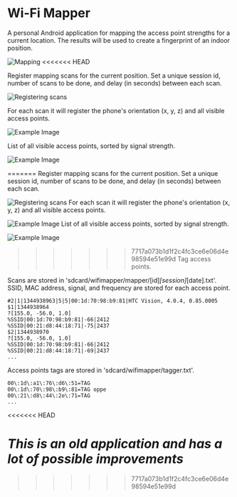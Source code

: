 Wi-Fi Mapper
=================

A personal Android application for mapping the access point strengths for a current location. 
The results will be used to create a fingerprint of an indoor position.

![Mapping][1] 
<<<<<<< HEAD

Register mapping scans for the current position. Set a unique session id, number of scans to be done, and delay (in seconds) between each scan.

![Registering scans][4] 

For each scan it will register the phone's orientation (x, y, z) and all visible access points. 

![Example Image][2]

List of all visible access points, sorted by signal strength.

![Example Image][3]

=======
Register mapping scans for the current position. Set a unique session id, number of scans to be done, and delay (in seconds) between each scan.

![Registering scans][4] 
For each scan it will register the phone's orientation (x, y, z) and all visible access points. 

![Example Image][2]
List of all visible access points, sorted by signal strength.

![Example Image][3]
>>>>>>> 7717a073b1d1f2c4fc3ce6e06d4e98594e51e99d
Tag access points.


Scans are stored in 'sdcard/wifimapper/mapper/[id]_[session]_[date].txt'. 
SSID, MAC address, signal, and frequency are stored for each access point.


	#2|1|1344938963|5|5|00:1d:70:98:b9:81|HTC Vision, 4.0.4, 0.85.0005
	$1|1344938964
	?[155.0, -56.0, 1.0]
	%SSID|00:1d:70:98:b9:81|-66|2412
	%SSID|00:21:d8:44:18:71|-75|2437
	$2|1344938970
	?[155.0, -56.0, 1.0]
	%SSID|00:1d:70:98:b9:81|-66|2412
	%SSID|00:21:d8:44:18:71|-69|2437
	...
	
Access points tags are stored in 'sdcard/wifimapper/tagger.txt'.
	
	00\:1d\:a1\:76\:d6\:51=TAG
	00\:1d\:70\:98\:b9\:81=TAG oppe
	00\:21\:d8\:44\:2e\:71=TAG
	...
<<<<<<< HEAD
	
*This is an old application and has a lot of possible improvements*
=======
>>>>>>> 7717a073b1d1f2c4fc3ce6e06d4e98594e51e99d

 [1]: https://lh3.googleusercontent.com/-wmAuCO7opOA/UbCKnqSYChI/AAAAAAAACSg/SOvvZhbdw3w/s400/Screenshot_2013-06-06-15-07-01.png
 [2]: https://lh5.googleusercontent.com/-EI6Bhu_DjiY/UbCKmG2swYI/AAAAAAAACSY/b58685-0gdA/s400/Screenshot_2013-06-06-15-07-33.png
 [3]: https://lh4.googleusercontent.com/-lXsKueC7SLk/UbCNoQM---I/AAAAAAAACUU/h2WsSnw2-M4/s400/Screenshot_2013-06-06-15-24-21.png
 [4]: https://lh6.googleusercontent.com/-pSWHuiYnvqA/UbCPBRZs4gI/AAAAAAAACUk/E06CkPpexZc/s400/Screenshot_2013-06-06-15-29-49.png